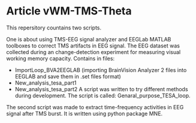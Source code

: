 # Article vWM-TMS-Theta

This repersitory countains two scripts. 

One is about using TMS-EEG signal analyzer and EEGLab MATLAB toolboxes to correct TMS artifacts in EEG signal. The EEG dataset was collected during an change-detection experiment for measuring visual working memory capacity. Contains in files:
- ImportLoop_BVA2EEGLAB (importing BrainVision Analyzer 2 files into EEGLAB and save them in .set files format)
- New_analysis_tesa_part1
- New_analysis_tesa_part2
A script was written to try different methods during development. The script is called: Genaral_purpose_TESA_loop.


The second script was made to extract time-frequency activities in EEG signal after TMS burst. It is written using python package MNE.
